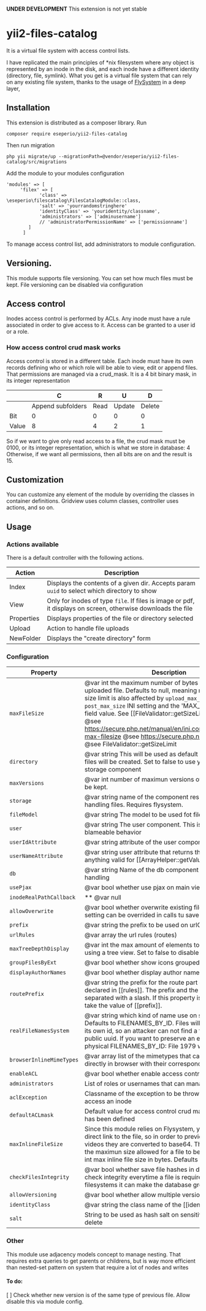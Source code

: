 
**UNDER DEVELOPMENT**
This extension is not yet stable

# yii2-files-catalog

It is a virtual file system with access control lists.

I have replicated the main principles of *nix filesystem where any object is represented
by an inode in the disk, and each inode have a different identity (directory, file, symlink).
What you get is a virtual file system that can rely on any existing file system, thanks to the usage of
[FlySystem](https://flysystem.thephpleague.com/docs/usage/filesystem-api/) in a deep layer,


## Installation

This extension is distributed as a composer library. Run
```
composer require eseperio/yii2-files-catalog
```

Then run migration
```
php yii migrate/up --migrationPath=@vendor/eseperio/yii2-files-catalog/src/migrations
```

Add the module to your modules configuration
```
'modules' => [
     'filex' => [
            'class' => \eseperio\filescatalog\FilesCatalogModule::class,
            'salt' => 'yourrandomstringhere'
            'identityClass' => 'youridentity/classname',
            'administrators' => ['adminusername']
            // 'administratorPermissionName' => ['permissionname']
        ]
      ]

```


To manage access control list, add administrators to module configuration.
## Versioning.

This module supports file versioning. You can set how much files must be kept. File versioning can be disabled via configuration

## Access control

Inodes access control is performed by ACLs. Any inode must have a rule associated in order to give access to it.
Access can be granted to a user id or a role.

### How access control crud mask works

Access control is stored in a different table. Each inode must have its own records defining who or which role
will be able to view, edit or append files.
That permissions are managed via a crud_mask. It is a 4 bit binary mask, in its integer representation



||C|R|U|D|
|---|---|---|---|---|
||Append subfolders|Read|Update|Delete|
|Bit|0|0|0|0|
|Value|8|4|2|1|

So if we want to give only read access to a file, the crud mask must be 0100, or its integer representation, which is what we store in database: 4
Otherwise, if we want all permissions, then all bits are on and the result is 15.

## Customization
You can customize any element of the module by overriding the classes in container definitions.
Gridview uses column classes, controller uses actions, and so on.


## Usage

### Actions available
There is a default controller with the following actions.


| Action | Description |
|---|---|
|Index| Displays the contents of a given dir. Accepts param `uuid` to select which directory to show|
|View| Only for inodes of type `file`. If files is image or pdf, it displays on screen, otherwise downloads the file |
|Properties| Displays properties of the file or directory selected|
|Upload| Action to handle file uploads|
|NewFolder| Displays the "create directory" form|

### Configuration

|Property|Description|Default|
|--------|-----------|-------|
|`maxFileSize`| @var int the maximum number of bytes required for the uploaded file. Defaults to null, meaning no limit. Note, the size limit is also affected by `upload_max_filesize` and `post_max_size` INI setting and the 'MAX_FILE_SIZE' hidden field value. See [[FileValidator::getSizeLimit()]] for details. @see https://secure.php.net/manual/en/ini.core.php#ini.upload-max-filesize @see https://secure.php.net/post-max-size @see FileValidator::getSizeLimit|null|
|`directory`| @var string This will be used as default directory where all files will be created. Set to false to use your  default storage component|'filex'|
|`maxVersions`| @var int number of maximun versions of a files that can be kept.|4|
|`storage`| @var string name of the component responsible of handling files. Requires flysystem.|'storage'|
|`fileModel`| @var string The model to be used fot files|File::class|
|`user`| @var string The user component. This is used on blameable behavior|'user'|
|`userIdAttribute`| @var string attribute of the user component|'id'|
|`userNameAttribute`| @var string user attribute that returns the name. Can be a anything valid for [[ArrayHelper::getValue()]]|'username'|
|`db`| @var string Name of the db component to use on data handling|'db'|
|`usePjax`| @var bool whether use pjax on main view|true|
|`inodeRealPathCallback`|** @var null|array|\Closure Callable used to bypass current inodeRealPath calculation|null|
|`allowOverwrite`| @var bool whether overwrite existing files. Remember this setting can be overrided in calls tu save|false| 
|`prefix`| @var string the prefix to be used on urlGroup|'filex'|
|`urlRules`|@var array the url rules (routes)|'<controller:[\w\-]+>|<action:[\w\-]+>' => '<controller>|<action>'|
|`maxTreeDepthDisplay`| @var int the max amount of elements to display when using a tree view. Set to false to disable|4|
|`groupFilesByExt`| @var bool whether show icons grouped by extension|false|
|`displayAuthorNames`| @var bool whether display author names on views|true|
|`routePrefix`| @var string the prefix for the route part of every rule declared in [[rules]]. The prefix and the route will be separated with a slash. If this property is not set, it will take the value of [[prefix]].|"filesCatalog"|
|`realFileNamesSystem`| @var string which kind of name use on saving files. Defaults to FILENAMES_BY_ID. Files will be stored using its own id, so an attacker can not find a file based on their public uuid. If you want to preserve an easy way to find physical FILENAMES_BY_ID: File 1979 will become prefix|1|9|7|9|1979 FILENAMES_BY_UUID: File 146d8c31-ca60-411f-b112-7dd1bc5e8e46 will become prefix|14|6d|8c|31|ca|60|41|1f|b1|12|7d|d1|bc|5e|8e|46|146d8c31-ca60-411f-b112-7dd1bc5e8e46 FILENAMES_REAL will create parent directories with the name of the parent virtual directories.|self::FILENAMES_BY_ID|
|`browserInlineMimeTypes`| @var array list of the mimetypes that can be represented directly in browser with their corresponding tag||
|`enableACL`| @var bool whether enable access control list|true|
|`administrators`| List of roles or usernames that can manage acl|\['admin'\]|
|`aclException`| Classname of the exception to be thrown when user can access an inode|`ForbiddenHttpException::class`|
|`defaultACLmask`|Default value for access control crud mask when no one has been defined|4|
|`maxInlineFileSize`| Since this module relies on Flysystem, you can not have a direct link to the file, so in order to preview images or mp4 videos they are converted to base64. This number limits the maximun size allowed for a file to be embedded. @var int max inline file size in bytes. Defaults to 10Mb|10000000|
|`checkFilesIntegrity`| @var bool whether save file hashes in database and check integrity everytime a file is required.   In large filesystems it can make the database grow significantly.|true|
|`allowVersioning`| @var bool whether allow multiple versions of a file.|true|
|`identityClass`|@var string the class name of the [[identity]] object.|null|
|`salt`|String to be used as hash salt on sensitive operations, like delete|null|




### Other

This module use adjacency models concept to manage nesting. That requires extra queries to get parents or childrens, but is way more efficient than nested-set pattern on system that require a lot of nodes and writes


#### To do:
[ ] Check whether new version is of the same type of previous file. Allow disable this via module config.
